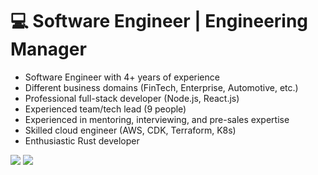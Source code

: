 # 💻 Software Engineer | Engineering Manager

- Software Engineer with 4+ years of experience
- Different business domains (FinTech, Enterprise, Automotive, etc.)
- Professional full-stack developer (Node.js, React.js)
- Experienced team/tech lead (9 people)
- Experienced in mentoring, interviewing, and pre-sales expertise
- Skilled cloud engineer (AWS, CDK, Terraform, K8s)
- Enthusiastic Rust developer

<p>
  <a target="_blank" href="https://t.me/denstuk"><img src="https://img.shields.io/badge/-Telegram-FFF?style=for-the-badge&logo=telegram&logoColor=27A0D9"></img></a>
  <a target="_blank" href="mailto:den.stuk00@gmail.com"><img src="https://img.shields.io/badge/-Gmail-D14836?style=for-the-badge&logo=Gmail&logoColor=white"></img></a>
</p> 
